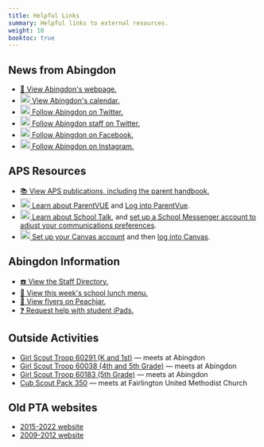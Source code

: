 ```yaml
---
title: Helpful Links
summary: Helpful links to external resources.
weight: 10
booktoc: true
---
```


## News from Abingdon
- [🏫 View Abingdon's webpage.](https://abingdon.apsva.us/)
- [<img src="/images/Calendar.svg" height="20" width="20" alt="Calendar logo"> View Abingdon's calendar.](https://abingdon.apsva.us/calendar/)
- [<img src="/images/Twitter.svg" height="20" width="20" alt="Twitter logo"> Follow Abingdon on Twitter.](https://twitter.com/AbingdonGIFT)
- [<img src="/images/Twitter.svg" height="20" width="20" alt="Twitter logo"> Follow Abingdon staff on Twitter.](https://twitter.com/search?q=list%3A218686586%20-filter%3Anativeretweets%20-filter%3Areplies&f=live)
- [<img src="/images/Facebook.svg" height="20" width="20" alt="Facebook logo"> Follow Abingdon on Facebook.](https://facebook.com/AbingdonES)
- [<img src="/images/Instagram.svg" height="20" width="20" alt="Instagram logo"> Follow Abingdon on Instagram.](https://www.instagram.com/abingdonesgift/)
<!--- [<img src="/images/RSS.svg" height="20" width="20" alt="RSS logo"> Subscribe to Abindgon's RSS feed.](https://abingdon.apsva.us/feed/)
-->

## APS Resources
- [📚 View APS publications, including the parent handbook.](https://www.apsva.us/publications/)
- [<img src="/images/ParentVUE.svg" height="20" width="20" alt="ParentVUE logo"> Learn about ParentVUE](https://www.apsva.us/family-access-center/) and [Log into ParentVue](https://vue.apsva.us).
- [<img src="/images/SchoolMessenger.svg" height="20" width="20" alt="SchoolMessenger logo"> Learn about School Talk](https://www.apsva.us/schooltalk/), and [set up a School Messenger account to adjust your communications preferences](https://go.schoolmessenger.com/).
- [<img src="/images/Canvas.svg" height="20" width="20" alt="Canvas logo"> Set up your Canvas account](https://www.apsva.us/digital-devices/digital-learning-device-help/canvas/) and then [log into Canvas](https://apsva.instructure.com/login/canvas).

## Abingdon Information
- [☎️ View the Staff Directory.](https://abingdon.apsva.us/staff-directory/)
- [🍱 View this week's school lunch menu.](https://apsva.nutrislice.com/menu/abingdon)
- [📜 View flyers on Peachjar.](https://app.peachjar.com/flyers/all/schools/24854)
- [❓ Request help with student iPads.](https://abingdon.apsva.us/technology/request-tech-help/)

## Outside Activities
- [Girl Scout Troop 60291 (K and 1st)](https://mygs.girlscouts.org/map;troopNumber=Troop%2060291;distanceInMiles=10;address=,,22206,;grades=;season=Current;type=TROOP) — meets at Abingdon
- [Girl Scout Troop 60038 (4th and 5th Grade)](https://mygs.girlscouts.org/map;troopNumber=Troop%2060038;distanceInMiles=10;address=,,22206,;grades=;season=Current;type=TROOP) — meets at Abingdon
- [Girl Scout Troop 60183 (5th Grade)](https://mygs.girlscouts.org/map;troopNumber=Troop%2060183;distanceInMiles=10;address=,,22206,;grades=;season=Current;type=TROOP) — meets at Abingdon
- [Cub Scout Pack 350](https://pack350.mypack.us/) — meets at Fairlington United Methodist Church

## Old PTA websites
- [2015-2022 website](https://abingdonptacommuni.wixsite.com/abingdonpta)
- [2009-2012 website](https://sites.google.com/site/abingdonpta/home)